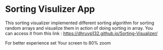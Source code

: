 # Sorting Visulizer App

This sorting visualizer implemented different sorting algorithm for sorting random arrays and visualize them in action of doing sorting in array. 
You can access it from this link : https://dhruvp132.github.io/Sorting-Visualizer/

For better experience set Your screen to 80% zoom 
